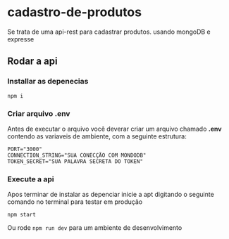 # cadastro-de-produtos
Se trata de uma api-rest para cadastrar produtos. usando mongoDB e expresse


## Rodar a api
### Installar as depenecias
~~~
npm i 
~~~
### Criar arquivo __.env__
Antes de executar o arquivo você deverar criar um arquivo chamado __.env__
contendo as variaveis de ambiente, com a seguinte estrutura:
~~~
PORT="3000"
CONNECTION_STRING="SUA CONECÇÃO COM MONDODB"
TOKEN_SECRET="SUA PALAVRA SECRETA DO TOKEN"

~~~
### Execute a api
Apos terminar de instalar as depenciar inicie a apt digitando
o seguinte comando no terminal para testar em produção
~~~
npm start
~~~
Ou rode ```npm run dev``` para um ambiente de desenvolvimento
